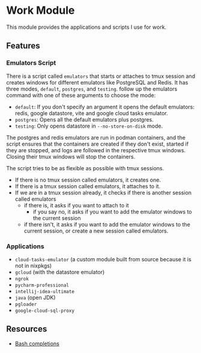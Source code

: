 # Work Module
This module provides the applications and scripts I use for work.

## Features

### Emulators Script
There is a script called `emulators` that starts or attaches to tmux session and creates windows for different emulators like PostgreSQL and Redis. It has three modes, `default`, `postgres`, and `testing`. follow up the emulators command with one of these arguments to choose the mode:
- `default`: If you don't specify an argument it opens the default emulators: redis, google datastore, vite and google cloud tasks emulator.
- `postgres`: Opens all the default emulators plus postgres.
- `testing`: Only opens datastore in `--no-store-on-disk` mode.

The postgres and redis emulators are run in podman containers, and the script ensures that the containers are created if they don't exist, started if they are stopped, and logs are followed in the respective tmux windows. Closing their tmux windows will stop the containers.

The script tries to be as flexible as possible with tmux sessions.
- If there is no tmux session called emulators, it creates one.
- If there is a tmux session called emulators, it attaches to it.
- If we are in a tmux session already, it checks if there is another session called emulators
	- if there is, it asks if you want to attach to it
		- if you say no, it asks if you want to add the emulator windows to the current session
	- if there isn't, it asks if you want to add the emulator windows to the current session, or create a new session called emulators.

### Applications
- `cloud-tasks-emulator` (a custom module built from source because it is not in nixpkgs)
- `gcloud` (with the datastore emulator)
- `ngrok`
- `pycharm-professional`
- `intellij-idea-ultimate`
- `java` (open JDK)
- `pgloader`
- `google-cloud-sql-proxy`

## Resources
- [Bash completions](https://opensource.com/article/18/3/creating-bash-completion-script)